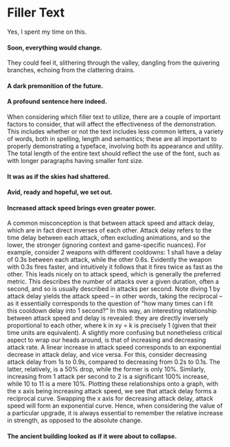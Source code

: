 # Filler Text

Yes, I spent my time on this.

#### Soon, everything would change.
They could feel it, slithering through the valley, dangling from the quivering branches, echoing from the clattering drains.

#### A dark premonition of the future.

#### A profound sentence here indeed.
When considering which filler text to utilize, there are a couple of important factors to consider, that will affect the effectiveness of the demonstration. This includes whether or not the text includes less common letters, a variety of words, both in spelling, length and semantics; these are all important to properly demonstrating a typeface, involving both its appearance and utility. The total length of the entire text should reflect the use of the font, such as with longer paragraphs having smaller font size.

#### It was as if the skies had shattered.

#### Avid, ready and hopeful, we set out.

#### Increased attack speed brings even greater power.
A common misconception is that between attack speed and attack delay, which are in fact direct inverses of each other. Attack delay refers to the time delay between each attack, often excluding animations, and so the lower, the stronger (ignoring context and game-specific nuances). For example, consider 2 weapons with different cooldowns: 1 shall have a delay of 0.3s between each attack, while the other 0.6s. Evidently the weapon with 0.3s fires faster, and intuitively it follows that it fires twice as fast as the other. This leads nicely on to attack speed, which is generally the preferred metric. This describes the number of attacks over a given duration, often a second, and so is usually described in attacks per second. Note diving 1 by attack delay yields the attack speed – in other words, taking the reciprocal – as it essentially corresponds to the question of “how many times can I fit this cooldown delay into 1 second?” In this way, an interesting relationship between attack speed and delay is revealed: they are directly inversely proportional to each other, where k in xy = k is precisely 1 (given that their time units are equivalent). A slightly more confusing but nonetheless critical aspect to wrap our heads around, is that of increasing and decreasing attack rate. A linear increase in attack speed corresponds to an exponential decrease in attack delay, and vice versa. For this, consider decreasing attack delay from 1s to 0.9s, compared to decreasing from 0.2s to 0.1s. The latter, relatively, is a 50% drop, while the former is only 10%. Similarly, increasing from 1 attack per second to 2 is a significant 100% increase, while 10 to 11 is a mere 10%. Plotting these relationships onto a graph, with the x axis being increasing attack speed, we see that attack delay forms a reciprocal curve. Swapping the x axis for decreasing attack delay, attack speed will form an exponential curve. Hence, when considering the value of a particular upgrade, it is always essential to remember the relative increase in strength, as opposed to the absolute change.

#### The ancient building looked as if it were about to collapse.
